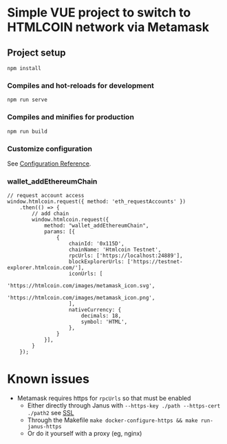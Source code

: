 # Simple VUE project to switch to HTMLCOIN network via Metamask

## Project setup
```
npm install
```

### Compiles and hot-reloads for development
```
npm run serve
```

### Compiles and minifies for production
```
npm run build
```

### Customize configuration
See [Configuration Reference](https://cli.vuejs.org/config/).

### wallet_addEthereumChain
```
// request account access
window.htmlcoin.request({ method: 'eth_requestAccounts' })
    .then(() => {
        // add chain
        window.htmlcoin.request({
            method: "wallet_addEthereumChain",
            params: [{
                {
                    chainId: '0x115D',
                    chainName: 'Htmlcoin Testnet',
                    rpcUrls: ['https://localhost:24889'],
                    blockExplorerUrls: ['https://testnet-explorer.htmlcoin.com/'],
                    iconUrls: [
                        'https://htmlcoin.com/images/metamask_icon.svg',
                        'https://htmlcoin.com/images/metamask_icon.png',
                    ],
                    nativeCurrency: {
                        decimals: 18,
                        symbol: 'HTML',
                    },
                }
            }],
        }
    });
```

# Known issues
- Metamask requires https for `rpcUrls` so that must be enabled
  - Either directly through Janus with `--https-key ./path --https-cert ./path2` see [SSL](../README.md#ssl)
  - Through the Makefile `make docker-configure-https && make run-janus-https`
  - Or do it yourself with a proxy (eg, nginx)
